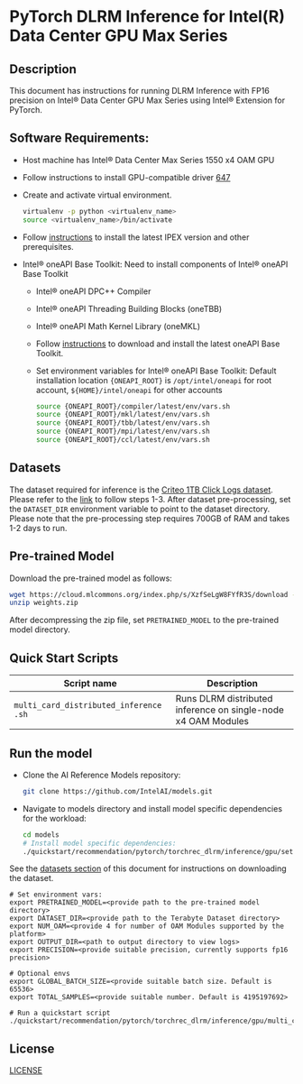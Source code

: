 <!--- 0. Title -->
# PyTorch DLRM Inference for Intel(R) Data Center GPU Max Series

<!-- 10. Description -->
## Description

This document has instructions for running DLRM Inference with FP16 precision on Intel® Data Center GPU Max Series using Intel® Extension for PyTorch.

<!--- 20. GPU Setup -->
## Software Requirements:
- Host machine has Intel® Data Center Max Series 1550 x4 OAM GPU
- Follow instructions to install GPU-compatible driver [647](https://dgpu-docs.intel.com/releases/stable_647_21_20230714.html)
- Create and activate virtual environment.
  ```bash
  virtualenv -p python <virtualenv_name>
  source <virtualenv_name>/bin/activate
  ```
- Follow [instructions](https://pypi.org/project/intel-extension-for-pytorch/) to install the latest IPEX version and other prerequisites.

- Intel® oneAPI Base Toolkit: Need to install components of Intel® oneAPI Base Toolkit
  - Intel® oneAPI DPC++ Compiler
  - Intel® oneAPI Threading Building Blocks (oneTBB)
  - Intel® oneAPI Math Kernel Library (oneMKL)
  - Follow [instructions](https://www.intel.com/content/www/us/en/developer/tools/oneapi/base-toolkit-download.html?operatingsystem=linux&distributions=offline) to download and install the latest oneAPI Base Toolkit.

  - Set environment variables for Intel® oneAPI Base Toolkit: 
    Default installation location `{ONEAPI_ROOT}` is `/opt/intel/oneapi` for root account, `${HOME}/intel/oneapi` for other accounts
    ```bash
    source {ONEAPI_ROOT}/compiler/latest/env/vars.sh
    source {ONEAPI_ROOT}/mkl/latest/env/vars.sh
    source {ONEAPI_ROOT}/tbb/latest/env/vars.sh
    source {ONEAPI_ROOT}/mpi/latest/env/vars.sh
    source {ONEAPI_ROOT}/ccl/latest/env/vars.sh
    ```

<!--- 30. Datasets -->
## Datasets

The dataset required for inference is the [Criteo 1TB Click Logs dataset](https://ailab.criteo.com/ressources/criteo-1tb-click-logs-dataset-for-mlperf). Please refer to the [link](https://github.com/mlcommons/training/tree/master/recommendation_v2/torchrec_dlrm#create-the-synthetic-multi-hot-dataset) to follow steps 1-3. After dataset pre-processing, set the `DATASET_DIR` environment variable to point to the dataset directory. Please note that the pre-processing step requires 700GB of RAM and takes 1-2 days to run.

## Pre-trained Model

Download the pre-trained model as follows:
```bash
wget https://cloud.mlcommons.org/index.php/s/XzfSeLgW8FYfR3S/download -O weigths.zip
unzip weights.zip
```
After decompressing the zip file, set `PRETRAINED_MODEL` to the pre-trained model directory. 

<!--- 40. Quick Start Scripts -->
## Quick Start Scripts

| Script name | Description |
|-------------|-------------|
|`multi_card_distributed_inference .sh` | Runs DLRM distributed inference on single-node x4 OAM Modules |

<!--- 50. Baremetal -->
## Run the model
* Clone the AI Reference Models repository:
  ```bash
  git clone https://github.com/IntelAI/models.git
  ```
* Navigate to models directory and install model specific dependencies for the workload:
  ```bash
  cd models
  # Install model specific dependencies:
  ./quickstart/recommendation/pytorch/torchrec_dlrm/inference/gpu/setup.sh
  ```

See the [datasets section](#datasets) of this document for instructions on
downloading the dataset.

```
# Set environment vars:
export PRETRAINED_MODEL=<provide path to the pre-trained model directory>
export DATASET_DIR=<provide path to the Terabyte Dataset directory>
export NUM_OAM=<provide 4 for number of OAM Modules supported by the platform>
export OUTPUT_DIR=<path to output directory to view logs> 
export PRECISION=<provide suitable precision, currently supports fp16 precision> 

# Optional envs
export GLOBAL_BATCH_SIZE=<provide suitable batch size. Default is 65536>
export TOTAL_SAMPLES=<provide suitable number. Default is 4195197692>

# Run a quickstart script
./quickstart/recommendation/pytorch/torchrec_dlrm/inference/gpu/multi_card_distributed_inference.sh
```

<!--- 80. License -->
## License

[LICENSE](/LICENSE)
